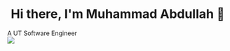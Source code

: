 <h1><center>Hi there, I'm Muhammad Abdullah 👋<center></h1>
<p>A UT Software Engineer</h><br>
<img src="https://img.shields.io/badge/Blogger-FF5722?style=for-the-badge&logo=blogger&logoColor=white" />
